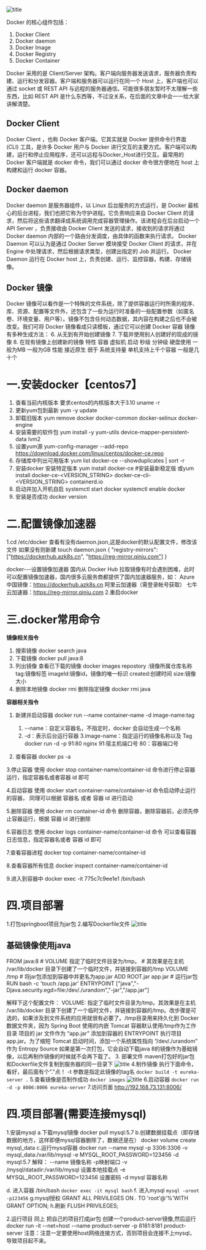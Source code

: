 ![title](../../.local/static/2019/11/4/1577320591437.1577320591708.png)

Docker 的核心组件包括：
  1. Docker Client
  2. Docker daemon
  3. Docker Image
  4. Docker Registry
  5. Docker Container

Docker 采用的是 Client/Server 架构。客户端向服务器发送请求，服务器负责构建、运行和分发容器。客户端和服务器可以运行在同一个 Host 上，客户端也可以通过 socket 或 REST API 与远程的服务器通信。可能很多朋友暂时不太理解一些东西，比如 REST API 是什么东西等，不过没关系，在后面的文章中会一一给大家讲解清楚。

## Docker Client
Docker Client ，也称 Docker 客户端。它其实就是 Docker 提供命令行界面 (CLI) 工具，是许多 Docker 用户与 Docker 进行交互的主要方式。客户端可以构建，运行和停止应用程序，还可以远程与Docker_Host进行交互。最常用的 Docker 客户端就是 docker 命令，我们可以通过 docker 命令很方便地在 host 上构建和运行 docker 容器。
## Docker daemon
Docker daemon 是服务器组件，以 Linux 后台服务的方式运行，是 Docker 最核心的后台进程，我们也把它称为守护进程。它负责响应来自 Docker Client 的请求，然后将这些请求翻译成系统调用完成容器管理操作。该进程会在后台启动一个 API Server ，负责接收由 Docker Client 发送的请求，接收到的请求将通过Docker daemon 内部的一个路由分发调度，由具体的函数来执行请求。
Docker Daemon 可以认为是通过 Docker Server 模块接受 Docker Client 的请求，并在 Engine 中处理请求，然后根据请求类型，创建出指定的 Job 并运行。 Docker Daemon 运行在 Docker host 上，负责创建、运行、监控容器，构建、存储镜像。
## Docker 镜像
Docker 镜像可以看作是一个特殊的文件系统，除了提供容器运行时所需的程序、库、资源、配置等文件外，还包含了一些为运行时准备的一些配置参数（如匿名卷、环境变量、用户等）。镜像不包含任何动态数据，其内容在构建之后也不会被改变。我们可将 Docker 镜像看成只读模板，通过它可以创建 Docker 容器
镜像有多种生成方法：
6.	从无到有开始创建镜像
7.	下载并使用别人创建好的现成的镜像
8.	在现有镜像上创建新的镜像
特性	容器	虚拟机
启动	秒级	分钟级
硬盘使用	一般为MB	一般为GB
性能	接近原生	弱于
系统支持量	单机支持上千个容器	一般是几十个

# 一.安装docker【centos7】
1. 查看当前内核版本  要求centos的内核版本大于3.10
 uname -r
2. 更新yum包到最新
yum -y update
3. 卸载旧版本
yum remove docker docker-common docker-selinux docker-engine
4. 安装需要的软件包
 yum install -y yum-utils device-mapper-persistent-data lvm2
5. 设置yum源
yum-config-manager --add-repo https://download.docker.com/linux/centos/docker-ce.repo
6. 存储库中列出可用版本 
yum list docker-ce --showduplicates | sort -r
7. 安装docker  安装特定版本
yum install docker-ce    #安装最新稳定版
或yum install docker-ce-<VERSION_STRING> docker-ce-cli-<VERSION_STRING> containerd.io
8. 启动并加入开机自启
   systemctl start docker
   systemctl enable docker
9. 安装是否成功
docker version

# 二.配置镜像加速器
1.cd  /etc/docker
  查看有没有daemon.json,这是docker的默认配置文件，修改该文件   如果没有则新建 touch daemon.json
{   "registry-mirrors": ["https://dockerhub.azk8s.cn",
                       "https://reg-mirror.qiniu.com"]  }


docker---设置镜像加速器
    国内从 Docker Hub 拉取镜像有时会遇到困难，此时可以配置镜像加速器，国内很多云服务商都提供了国内加速器服务，如：
Azure 中国镜像：https://dockerhub.azk8s.cn
阿里云加速器（需登录帐号获取）
七牛云加速器：https://reg-mirror.qiniu.com
2.重启docker

#  三.docker常用命令
**镜像相关指令**
1. 搜索镜像
    docker search java
2. 下载镜像
    docker pull java:8
3. 列出镜像  查看已下载的镜像
    docker images
           repostory :镜像所属仓库名称
           tag:镜像标签
           imageId:镜像id，镜像的唯一标识
           created:创建时间
           size:镜像大小
4. 删除本地镜像
 docker rmi 删除指定镜像
 docker rmi java

**容器相关指令**
1. 新建并启动容器
    docker run --name container-name -d image-name:tag
     1.  --name：自定义容器名，不指定时，docker 会自动生成一个名称
     2.  -d：表示后台运行容器
     3.image-name：指定运行的镜像名称以及 Tag 
        docker run -d -p 91:80 nginx
         91:宿主机端口号
          80：容器端口号

2. 查看容器
    docker ps -a

3.停止容器
使用 docker stop container-name/container-id 命令进行停止容器运行，指定容器名或者容器 id 即可

4.启动容器
 使用 docker start container-name/container-id 命令启动停止运行的容器，
 同理可以根据 容器名 或者 容器 id 进行启动

5.删除容器
使用 docker rm container-id 命令 删除容器，删除容器前，必须先停止容器运行，根据 容器 id 进行删除

6.容器日志
使用 docker logs container-name/container-id 命令 可以查看容器日志信息，指定容器名或者 容器 id 即可

7.查看容器进程
    docker top container-name/container-id

8.查看容器所有信息
    docker inspect container-name/container-id

9.进入到容器中
     docker exec -it 775c7c9ee1e1 /bin/bash

# 四.项目部署
1.打包springboot项目为jar包
2.编写Dockerfile文件
 ![title](../../.local/static/2019/11/4/1577321169277.1577321169283.png)
## 基础镜像使用java
FROM java:8 # VOLUME 指定了临时文件目录为/tmp。 # 其效果是在主机 /var/lib/docker 目录下创建了一个临时文件，并链接到容器的/tmp VOLUME /tmp  # 将jar包添加到容器中并更名为app.jar ADD ROOT.jar app.jar  # 运行jar包 RUN bash -c 'touch /app.jar' ENTRYPOINT ["java","-Djava.security.egd=file:/dev/./urandom","-jar","/app.jar"]

   解释下这个配置文件：
VOLUME: 指定了临时文件目录为/tmp。其效果是在主机 /var/lib/docker 目录下创建了一个临时文件，并链接到容器的/tmp。改步骤是可选的，如果涉及到文件系统的应用就很有必要了。/tmp目录用来持久化到 Docker 数据文件夹，因为 Spring Boot 使用的内嵌 Tomcat 容器默认使用/tmp作为工作目录
项目的 jar 文件作为 “app.jar” 添加到容器的
ENTRYPOINT 执行项目 app.jar。为了缩短 Tomcat 启动时间，添加一个系统属性指向 “/dev/./urandom” 作为 Entropy Source
如果是第一次打包，它会自动下载java 8的镜像作为基础镜像，以后再制作镜像的时候就不会再下载了。
3. 部署文件
   maven打包好的jar包和Dockerfile文件复制到服务器的同一目录下
 ![title](../../.local/static/2019/11/4/1577321202142.1577321202147.png)
4.制作镜像
     执行下面命令， 看好，最后面有个"."点！    -t 参数是指定此镜像的tag名
      ``docker build -t eureka-server .``
5.查看镜像是否制作成功
``docker images``
 ![title](../../.local/static/2019/11/4/1577321235198.1577321235203.png)
6.启动容器
   ``docker run -d -p 8006:8006 eureka-server``
7.访问页面
   http://192.168.73.131:8006/

# 四.项目部署(需要连接mysql)
1.安装mysql
a.下载mysql镜像 
         docker pull mysql:5.7 
b.创建数据挂载点（即存储数据的地方，这样即便mysql容器删除了，数据还是在）
 		docker volume create mysql_data 
c.运行mysql容器
   docker run --name mysql -p 3306:3306 -v mysql_data:/var/lib/mysql -e  MYSQL_ROOT_PASSWORD=123456 -d mysql:5.7
  解释：
--name 镜像名称 
-p映射端口 
-v /mysql/datadir:/var/lib/mysql 设置本地挂载点
-e MYSQL_ROOT_PASSWORD=123456 设置密码
-d mysql 容器名称

d. 进入容器 /bin/bash
        ``docker exec -it mysql bash``
f. 进入mysql
        ``mysql -uroot -p123456``
g.mysql授权
   GRANT ALL PRIVILEGES ON *.* TO 'root'@'%'WITH GRANT OPTION;
h.刷新
   FLUSH PRIVILEGES;


2.运行项目
 同上 把自己的项目打成jar包  创建一个product-server镜像,然后运行
docker run -it --net=host --name product-server -p 8181:8181 product-server
注意：注意一定要使用host网络连接方式，否则项目会连接不上mysql，导致项目起不来。
